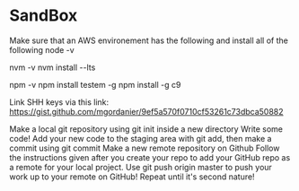 # SandBox

Make sure that an AWS environement has the following and install all of the following
node -v

nvm -v
nvm install --lts

npm -v
npm install testem -g
npm install -g c9



Link SHH keys via this link:
https://gist.github.com/mgordanier/9ef5a570f0710cf53261c73dbca50882

Make a local git repository using git init inside a new directory
Write some code!
Add your new code to the staging area with git add, then make a commit using git commit
Make a new remote repository on Github
Follow the instructions given after you create your repo to add your GitHub repo as a remote for your local project.
Use git push origin master to push your work up to your remote on GitHub!
Repeat until it's second nature!
